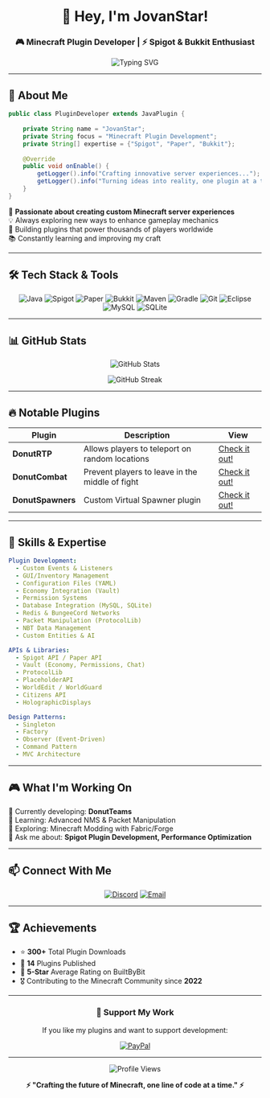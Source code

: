 <div align="center">
  
# 👋 Hey, I'm JovanStar!

### 🎮 Minecraft Plugin Developer | ⚡ Spigot & Bukkit Enthusiast

<img src="https://readme-typing-svg.demolab.com?font=Fira+Code&size=24&duration=3000&pause=1000&color=00FF00&center=true&vCenter=true&width=600&lines=Minecraft+Plugin+Developer;Building+Epic+Server+Experiences;Spigot+%7C+Paper+%7C+Bukkit;Creating+Custom+Game+Mechanics" alt="Typing SVG" />

</div>

---

## 🌟 About Me

```java
public class PluginDeveloper extends JavaPlugin {
    
    private String name = "JovanStar";
    private String focus = "Minecraft Plugin Development";
    private String[] expertise = {"Spigot", "Paper", "Bukkit"};
    
    @Override
    public void onEnable() {
        getLogger().info("Crafting innovative server experiences...");
        getLogger().info("Turning ideas into reality, one plugin at a time!");
    }
}
```

🔨 **Passionate about creating custom Minecraft server experiences**  
💡 Always exploring new ways to enhance gameplay mechanics  
🚀 Building plugins that power thousands of players worldwide  
📚 Constantly learning and improving my craft

---

## 🛠️ Tech Stack & Tools

<div align="center">

![Java](https://img.shields.io/badge/Java-ED8B00?style=for-the-badge&logo=openjdk&logoColor=white)
![Spigot](https://img.shields.io/badge/Spigot-FF9900?style=for-the-badge&logo=minecraft&logoColor=white)
![Paper](https://img.shields.io/badge/Paper-00AA00?style=for-the-badge&logo=minecraft&logoColor=white)
![Bukkit](https://img.shields.io/badge/Bukkit-AA5500?style=for-the-badge&logo=minecraft&logoColor=white)
![Maven](https://img.shields.io/badge/Maven-C71A36?style=for-the-badge&logo=apache-maven&logoColor=white)
![Gradle](https://img.shields.io/badge/Gradle-02303A?style=for-the-badge&logo=gradle&logoColor=white)
![Git](https://img.shields.io/badge/Git-F05032?style=for-the-badge&logo=git&logoColor=white)
![Eclipse](https://img.shields.io/badge/Eclipse-FE7A16.svg?logo=Eclipse&logoColor=white)
![MySQL](https://img.shields.io/badge/MySQL-4479A1?style=for-the-badge&logo=mysql&logoColor=white)
![SQLite](https://img.shields.io/badge/SQLite-003B57?style=for-the-badge&logo=sqlite&logoColor=white)

</div>

---

## 📊 GitHub Stats

<div align="center">
  
![GitHub Stats](https://github-readme-stats.vercel.app/api?username=jovanstardev&show_icons=true&theme=minecraft&hide_border=true&bg_color=0d1117&title_color=00ff00&icon_color=00ff00&text_color=ffffff)

![GitHub Streak](https://github-readme-streak-stats.herokuapp.com/?user=jovanstardev&theme=minecraft-dark&hide_border=true&background=0d1117&ring=00ff00&fire=00ff00&currStreakLabel=00ff00)

</div>

---

## 🔥 Notable Plugins

| Plugin | Description | View |
|--------|-------------|------|
| **DonutRTP** | Allows players to teleport on random locations | [Check it out!](https://builtbybit.com/resources/donutrtp-rtp-rtpzone.69594/) |
| **DonutCombat** | Prevent players to leave in the middle of fight | [Check it out!](https://builtbybit.com/resources/donutcombat.66156/) |
| **DonutSpawners** | Custom Virtual Spawner plugin | [Check it out!](https://builtbybit.com/resources/donutspawners-modern-replica.80064/) |

---

## 💼 Skills & Expertise

```yaml
Plugin Development:
  - Custom Events & Listeners
  - GUI/Inventory Management
  - Configuration Files (YAML)
  - Economy Integration (Vault)
  - Permission Systems
  - Database Integration (MySQL, SQLite)
  - Redis & BungeeCord Networks
  - Packet Manipulation (ProtocolLib)
  - NBT Data Management
  - Custom Entities & AI

APIs & Libraries:
  - Spigot API / Paper API
  - Vault (Economy, Permissions, Chat)
  - ProtocolLib
  - PlaceholderAPI
  - WorldEdit / WorldGuard
  - Citizens API
  - HolographicDisplays

Design Patterns:
  - Singleton
  - Factory
  - Observer (Event-Driven)
  - Command Pattern
  - MVC Architecture
```

---

## 🎮 What I'm Working On

🔨 Currently developing: **DonutTeams**  
📖 Learning: Advanced NMS & Packet Manipulation  
🌱 Exploring: Minecraft Modding with Fabric/Forge  
💬 Ask me about: **Spigot Plugin Development, Performance Optimization**

---

## 📫 Connect With Me

<div align="center">

[![Discord](https://img.shields.io/badge/Discord-5865F2?style=for-the-badge&logo=discord&logoColor=white)](https://discord.gg/starstudiomc)
[![Email](https://img.shields.io/badge/Email-D14836?style=for-the-badge&logo=gmail&logoColor=white)](mailto:jovanstardev@gmail.com)

</div>

---

## 🏆 Achievements

- ⭐ **300+** Total Plugin Downloads
- 🌟 **14** Plugins Published
- 💬 **5-Star** Average Rating on BuiltByBit
- 🎖️ Contributing to the Minecraft Community since **2022**

---

<div align="center">

### 💎 Support My Work

If you like my plugins and want to support development:

[![PayPal](https://img.shields.io/badge/PayPal-00457C?style=for-the-badge&logo=paypal&logoColor=white)](https://paypal.me/jovanstar867)

---

![Profile Views](https://komarev.com/ghpvc/?username=jovanstardev&color=00ff00&style=for-the-badge)

**⚡ "Crafting the future of Minecraft, one line of code at a time." ⚡**

</div>
